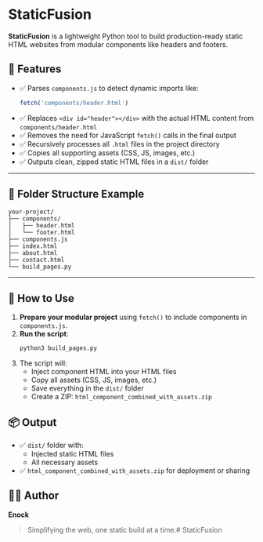 # StaticFusion

**StaticFusion** is a lightweight Python tool to build production-ready static HTML websites from modular components like headers and footers.


## 🔧 Features

- ✅ Parses `components.js` to detect dynamic imports like:
  ```js
  fetch('components/header.html')
  ```
- ✅ Replaces `<div id="header"></div>` with the actual HTML content from `components/header.html`
- ✅ Removes the need for JavaScript `fetch()` calls in the final output
- ✅ Recursively processes all `.html` files in the project directory
- ✅ Copies all supporting assets (CSS, JS, images, etc.)
- ✅ Outputs clean, zipped static HTML files in a `dist/` folder

---

## 📁 Folder Structure Example

```
your-project/
├── components/
│   ├── header.html
│   └── footer.html
├── components.js
├── index.html
├── about.html
├── contact.html
└── build_pages.py
```

---

## 🚀 How to Use

1. **Prepare your modular project** using `fetch()` to include components in `components.js`.
2. **Run the script**:
   ```bash
   python3 build_pages.py
   ```
3. The script will:
   - Inject component HTML into your HTML files
   - Copy all assets (CSS, JS, images, etc.)
   - Save everything in the `dist/` folder
   - Create a ZIP: `html_component_combined_with_assets.zip`


## 📦 Output

- ✅ `dist/` folder with:
  - Injected static HTML files
  - All necessary assets
- ✅ `html_component_combined_with_assets.zip` for deployment or sharing


## 👨‍💻 Author

**Enock**

> Simplifying the web, one static build at a time.# StaticFusion
